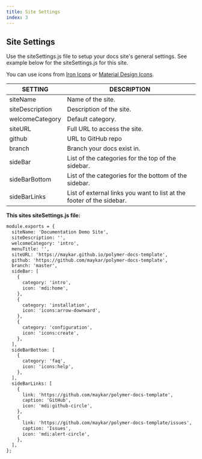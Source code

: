 ```yaml
---
title: Site Settings
index: 3
---
```


## Site Settings

Use the siteSettings.js file to setup your docs site's general settings. See example below for the siteSettings.js for this site.

You can use icons from [Iron Icons](https://www.webcomponents.org/element/@polymer/iron-icons/demo/demo/index.html) or [Material Design Icons](https://materialdesignicons.com/).

|SETTING|DESCRIPTION
|-|-|
|siteName|Name of the site.
|siteDescription|Description of the site.
|welcomeCategory|Default category.
|siteURL|Full URL to access the site.
|github|URL to GitHub repo
|branch|Branch your docs exist in.
|sideBar|List of the categories for the top of the sidebar.
|sideBarBottom|List of the categories for the bottom of the sidebar.
|sideBarLinks|List of external links you want to list at the footer of the sidebar.

**This sites siteSettings.js file:**

```txt
module.exports = {
  siteName: 'Documentation Demo Site',
  siteDescription: '',
  welcomeCategory: 'intro',
  menuTitle: '',
  siteURL: 'https://maykar.github.io/polymer-docs-template',
  github: 'https://github.com/maykar/polymer-docs-template',
  branch: 'master',
  sideBar: [
    {
      category: 'intro',
      icon: 'mdi:home',
    },
    {
      category: 'installation',
      icon: 'icons:arrow-downward',
    },
    {
      category: 'configuration',
      icon: 'icons:create',
    },
  ],
  sideBarBottom: [
    {
      category: 'faq',
      icon: 'icons:help',
    },
  ],
  sideBarLinks: [
    {
      link: 'https://github.com/maykar/polymer-docs-template',
      caption: 'GitHub',
      icon: 'mdi:github-circle',
    },
    {
      link: 'https://github.com/maykar/polymer-docs-template/issues',
      caption: 'Issues',
      icon: 'mdi:alert-circle',
    },
  ],
};

```
